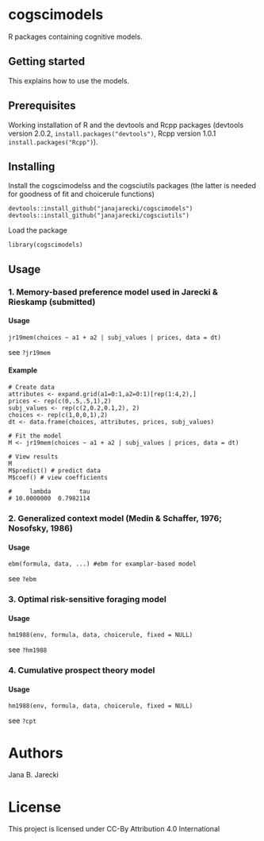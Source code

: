 # cogscimodels

R packages containing cognitive models.

## Getting started
This explains how to use the models. 

## Prerequisites
Working installation of R and the devtools and Rcpp packages (devtools version 2.0.2, `install.packages("devtools")`, Rcpp version 1.0.1 `install.packages("Rcpp")`).

## Installing
Install the cogscimodelss and the cogsciutils packages (the latter is needed for goodness of fit and choicerule functions)

    devtools::install_github("janajarecki/cogscimodels")
    devtools::install_github("janajarecki/cogsciutils")
    
Load the package

    library(cogscimodels)
    
## Usage
### 1. Memory-based preference model used in Jarecki & Rieskamp (submitted)
#### Usage
    jr19mem(choices ~ a1 + a2 | subj_values | prices, data = dt)
see `?jr19mem`
#### Example
    # Create data
    attributes <- expand.grid(a1=0:1,a2=0:1)[rep(1:4,2),]
    prices <- rep(c(0,.5,.5,1),2)
    subj_values <- rep(c(2,0.2,0.1,2), 2)
    choices <- rep(c(1,0,0,1),2)
    dt <- data.frame(choices, attributes, prices, subj_values)

    # Fit the model
    M <- jr19mem(choices ~ a1 + a2 | subj_values | prices, data = dt)
    
    # View results
    M
    M$predict() # predict data
    M$coef() # view coefficients
    
    #     lambda        tau 
    # 10.0000000  0.7982114
### 2. Generalized context model (Medin & Schaffer, 1976; Nosofsky, 1986)
#### Usage
    ebm(formula, data, ...) #ebm for examplar-based model
see `?ebm`
### 3. Optimal risk-sensitive foraging model
#### Usage
    hm1988(env, formula, data, choicerule, fixed = NULL)
see `?hm1988`
### 4. Cumulative prospect theory model
#### Usage
    hm1988(env, formula, data, choicerule, fixed = NULL)
see `?cpt`
    
# Authors
Jana B. Jarecki

# License
This project is licensed under CC-By Attribution 4.0 International
